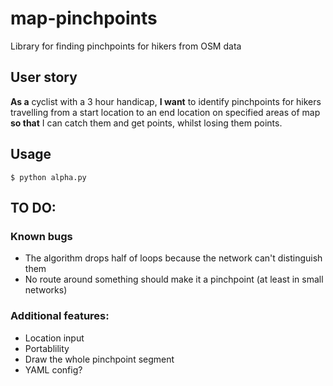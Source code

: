 # map-pinchpoints
Library for finding pinchpoints for hikers from OSM data

## User story

**As a** cyclist with a 3 hour handicap, **I want** to identify pinchpoints for hikers travelling from a start location to an end location on specified areas of map **so that** I can catch them and get points, whilst losing them points.

## Usage

```
$ python alpha.py
```

## TO DO:

### Known bugs
- The algorithm drops half of loops because the network can't distinguish them
- No route around something should make it a pinchpoint (at least in small networks)

### Additional features:
- Location input
- Portablility
- Draw the whole pinchpoint segment
- YAML config?